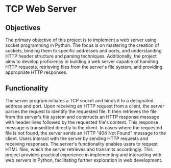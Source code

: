 # TCP Web Server

## Objectives
The primary objective of this project is to implement a web server using socket programming in Python. The focus is on mastering the creation of sockets, binding them to specific addresses and ports, and understanding HTTP header structure and parsing techniques. Additionally, the project aims to develop proficiency in building a web server capable of handling HTTP requests, retrieving files from the server's file system, and providing appropriate HTTP responses.

## Functionality
The server program initiates a TCP socket and binds it to a designated address and port. Upon receiving an HTTP request from a client, the server parses the request to identify the requested file. It then retrieves the file from the server's file system and constructs an HTTP response message with header lines followed by the requested file's content. This response message is transmitted directly to the client. In cases where the requested file is not found, the server sends an HTTP "404 Not Found" message to the client. Users interact with the server by sending HTTP requests and receiving responses. The server's functionality enables users to request HTML files, which the server retrieves and transmits accordingly. This project provides practical experience in implementing and interacting with web servers in Python, facilitating further exploration in web development.

